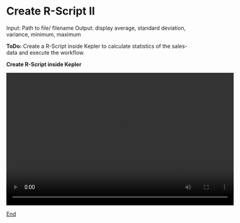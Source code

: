 # Create R-Script II

Input: Path to file/ filename
Output: display average, standard deviation, variance, minimum, maximum

**ToDo:** Create a R-Script inside Kepler to calculate statistics of the sales-data and execute the workflow.

**Create R-Script inside Kepler**
<p float="middle">
  <video width="600" height="350" controls>
  <source src="Video/3_End.mp4" type="video/mp4">
  </video>
</p>

[End](./End.md)
